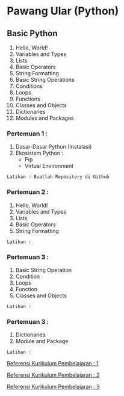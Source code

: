 # Pawang Ular (Python)


## Basic Python
1. Hello, World!
2. Variables and Types
3. Lists
4. Basic Operators
5. String Formatting
6. Basic String Operations
7. Conditions
8. Loops
9. Functions
10. Classes and Objects
11. Dictionaries
12. Modules and Packages


### Pertemuan 1 : 
  1. Dasar-Dasar Python (Instalasi)
  2. Ekosistem Python :
      - Pip
      - Virtual Environment
      
  `Latihan : Buatlah Repository di Github`

### Pertemuan 2 :
  1. Hello, World!
  2. Variables and Types
  3. Lists
  4. Basic Operators
  5. String Formatting

  `Latihan : `
  
### Pertemuan 3 :
  1. Basic String Operation
  2. Condition
  3. Loops
  4. Function
  5. Classes and Objects
  
  `Latihan : `
  
### Pertemuan 3 :
  1. Dictionaries
  2. Module and Package
  
  `Latihan : `
 


[Referensi Kurikulum Pembelajaran : 1](https://github.com/praxis-academy/akademik/tree/master/kurikulum/enterprise-python)

[Referensi Kurikulum Pembelajaran : 2](https://docs.python.org/3.8/tutorial/interpreter.html)

[Referensi Kurikulum Pembelajaran : 3](https://www.learnpython.org/)

